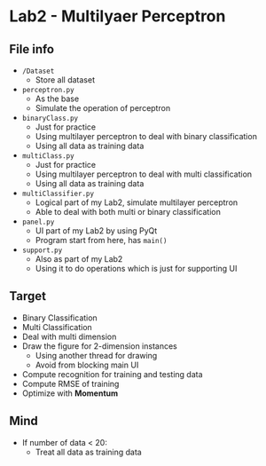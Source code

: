 # Lab2 - Multilyaer Perceptron

## File info
- `/Dataset`
    - Store all dataset
- `perceptron.py`
    - As the base 
    - Simulate the operation of perceptron
- `binaryClass.py` 
    - Just for practice
    - Using multilayer perceptron to deal with binary classification
    - Using all data as training data
- `multiClass.py`
    - Just for practice
    - Using multilayer perceptron to deal with multi classification
    - Using all data as training data
- `multiClassifier.py` 
    -  Logical part of my Lab2, simulate multilayer perceptron
    -  Able to deal with both multi or binary classification
- `panel.py`
    - UI part of my Lab2 by using PyQt
    - Program start from here, has `main()`
- `support.py`
    - Also as part of my Lab2
    - Using it to do operations which is just for supporting UI

## Target
- Binary Classification
- Multi Classification
- Deal with multi dimension
- Draw the figure for 2-dimension instances
    - Using another thread for drawing
    - Avoid from blocking main UI
- Compute recognition for training and testing data
- Compute RMSE of training
- Optimize with **Momentum**

## Mind
- If number of data < 20:
    - Treat all data as training data
